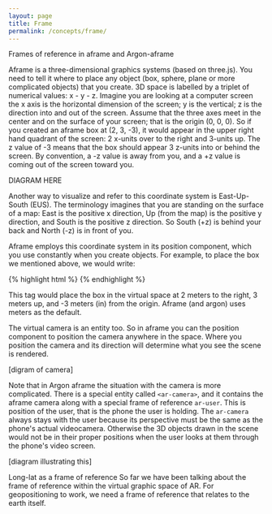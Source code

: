 ```yaml
---
layout: page 
title: Frame  
permalink: /concepts/frame/
---
```


Frames of reference in aframe and Argon-aframe

Aframe is a three-dimensional graphics systems (based on three.js). You need to tell it where to place any object (box, sphere, plane or more complicated objects) that you create. 3D space is labelled by a triplet of numerical values: x - y - z.  Imagine you  are looking at a computer screen the x axis is the horizontal dimension of the screen; y is the vertical; z is the direction into and out of the screen. Assume that the three axes meet in the center and on the surface of your screen; that is the origin (0, 0, 0).  So if you created an aframe box at (2, 3, -3), it would appear in the upper right hand quadrant of the screen: 2 x-units over to the right and 3-units up. The z value of -3 means that the box should appear 3 z-units into or behind the screen. By convention, a -z value is away from you, and a +z value is coming out of the screen toward you.

DIAGRAM HERE

Another way to visualize and refer to this coordinate system is East-Up-South (EUS). The terminology imagines that you are standing on the surface of a map: East is the positive x direction, Up (from the map) is the positive y direction, and South is the positive z direction. So South (+z) is behind your back and North (-z) is in front of you.

Aframe employs this coordinate system in its position component, which you use constantly when you create objects. For example, to place the box we mentioned above, we would write:

{% highlight html %}
<a-box position="2 3 -3"></a-box>
{% endhighlight %}

This tag would place the box in the virtual space at 2 meters to the right, 3 meters up, and -3 meters (in) from the origin. Aframe (and argon) uses meters as the default.

The virtual camera is an entity too. So in aframe you can the position component to position the camera anywhere in the space. Where you position the camera and its direction will determine what you see the scene is rendered. 

[digram of camera] 

Note that in Argon aframe the situation with the camera is more complicated. There is a special entity called `<ar-camera>`, and it contains the aframe camera along with a special frame of reference `ar-user`. This is position of the user, that is the phone the user is holding. The `ar-camera` always stays with the user because its perspective must be the same as the phone's actual videocamera. Otherwise the 3D objects drawn in the scene would not be in their proper positions when the user looks at them through the phone's video screen.

[diagram illustrating this]  

Long-lat as a frame of reference 
So far we have been talking about the frame of reference within the virtual graphic space of AR. For geopositioning to work, we need a frame of reference that relates to the earth itself. 